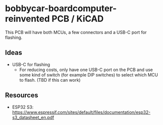 # bobbycar-boardcomputer-reinvented PCB / KiCAD
This PCB will have both MCUs, a few connectors and a USB-C port for flashing.

## Ideas
- USB-C for flashing
  - For reducing costs, only have one USB-C port on the PCB and use some kind of switch (for example DIP switches) to select which MCU to flash. (TBD if this can work)


## Resources
- ESP32 S3:  https://www.espressif.com/sites/default/files/documentation/esp32-s3_datasheet_en.pdf